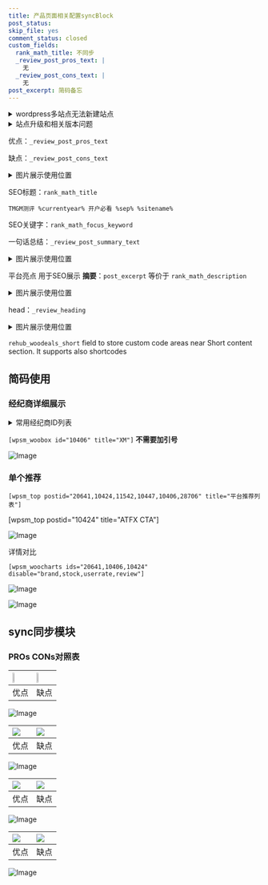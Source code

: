 ```yaml
---
title: 产品页面相关配置syncBlock
post_status: 
skip_file: yes
comment_status: closed
custom_fields:
  rank_math_title: 不同步
  _review_post_pros_text: |
    无
  _review_post_cons_text: |
    无
post_excerpt: 简码备忘
---
```

<details><summary>wordpress多站点无法新建站点</summary>

<li>和报错需要清理cookies一样的原因</li>
<li>wp-config.php里面<code>define( 'SUBDOMAIN_INSTALL', false );//子域名安装</code></li>
<li>新建子站点是用<code>define( 'SUBDOMAIN_INSTALL', true);//子域名安装</code> 完成以后，改成<code>false</code></li>
</details>

<details><summary>站点升级和相关版本问题</summary>

<p>wordpress：5.9.9
woocommerce：7.5.1
出现问题的地方：主题选项里面>><strong>Product layout >>compact style</strong></p>
<p>如何出现没有用过的字段 导致无法保存。先导出配置 然后进行修改，后面再次恢复即可。</p>
<p>出现部分字段无法显示时，需要返回默认布局后，对产品进行保存就好了。</p>
<p></p>
</details>

优点：`_review_post_pros_text`

缺点：`_review_post_cons_text`

<details><summary>图片展示使用位置</summary>

<img src="https://prod-files-secure.s3.us-west-2.amazonaws.com/39ed1227-6d7d-4570-be36-9ccd4a2c4241/f51d3d83-55d4-4bdf-9604-f37ec77ab556/Untitled.png?X-Amz-Algorithm=AWS4-HMAC-SHA256&X-Amz-Content-Sha256=UNSIGNED-PAYLOAD&X-Amz-Credential=ASIAZI2LB466T3VKS36X%2F20250508%2Fus-west-2%2Fs3%2Faws4_request&X-Amz-Date=20250508T105524Z&X-Amz-Expires=3600&X-Amz-Security-Token=IQoJb3JpZ2luX2VjEMr%2F%2F%2F%2F%2F%2F%2F%2F%2F%2FwEaCXVzLXdlc3QtMiJHMEUCIQC6wSDNiZNAP%2B0JpOAkzKlCOl5pD4kAXYXQERaB2jvIvQIgHX%2FSzCnMzH3%2F2DKA5OSA%2BLWYI1KNTCXEJ2VYqeoiu2Qq%2FwMIcxAAGgw2Mzc0MjMxODM4MDUiDDnxInVWl5incGLmayrcAzZngsnAvnzXFAgEh%2FeNlFY79WaJHR1Tg0rCpFwAT7yrSq7btKl%2BIvgFcN0yebmDyjyFMJDIM4TzAJy3rFOt8aJ6jAf6%2Ffxq4P72osD3k08WZO1RF%2BoI8ZgSbr4mMYoCVnGOx23NsON%2BASeD1XbmyNdaipvl93WIWMjAu4UPVdvqeyfjIpJpKenEEfkcvUI2n7C%2BlnuoMBrLYWMiTrWS6ixMrxsURAgM4SMKy4ofIz1IKB75UrHgPgJxREc6XVrgCA6TcwQPioCdRleN0Z7P1UP3uJqZ2IMaM8B9WZJehVsfsLLcwyDx2ftaHwNyAcxGWl8cIi81cJVNIiE4%2FiN6jgNDrfv55tlCy4DvXy2Ss6ifk3i5a2iKW8Tvi6tkawn%2BosWwueaEBo%2B4t%2FthcWTSU4F5nzT3j1OdObSQ1JBRhsIjnlZ4TFBkEYFw09a%2B9VCF8K54jVVnoXIblzWZNI35GvOGELOUd%2Bw4cmtC4DSOny0eASBmPx9uKuD9A4jC%2FGISzNTihxwUPL9bcxw7ZQyxdrj3Sp0qL7y1ctZrb3knKx8oPkyJMwKC2MmyLQi1nheQKLMkAAcBsszgecEwsj1O26LD2jJoiTISNnCCd5S4nm995UjhDJlbrFB2rI3BMOeD8sAGOqUBZRN7UDcHLZ9zmx%2BEe1d%2BdbDwDwd1i7hSfzFIypxh9Km6gpTUszNevLL4k9Q6bt2o2lUYbEc0nrge7fjQZC9oxHe4MpDPhO2bbv0ydvflyvk5vRhwFIAi8T3kEiFNW1%2Bzy3KLwTp7zoDxNBWhucqwwbG0sffagS2SHGXo3MEGGLpqUUDdhobYZgvLtay2qAzkXbHAL65Ok34iVwHCGmHJGmuQiOcb&X-Amz-Signature=1f2dc70913eecadfa0feb17ce356d8284bfd0a2630fffb9e0e59fc32b6187fc1&X-Amz-SignedHeaders=host&x-id=GetObject" alt="Image">
</details>

SEO标题：`rank_math_title`

`TMGM测评 %currentyear% 开户必看 %sep% %sitename%`

SEO关键字：`rank_math_focus_keyword`

一句话总结：`_review_post_summary_text`

<details><summary>图片展示使用位置</summary>

<img src="https://prod-files-secure.s3.us-west-2.amazonaws.com/39ed1227-6d7d-4570-be36-9ccd4a2c4241/4b96a922-296c-4f4e-8630-d1c870cbce01/Untitled.png?X-Amz-Algorithm=AWS4-HMAC-SHA256&X-Amz-Content-Sha256=UNSIGNED-PAYLOAD&X-Amz-Credential=ASIAZI2LB466YINXJGAP%2F20250508%2Fus-west-2%2Fs3%2Faws4_request&X-Amz-Date=20250508T105525Z&X-Amz-Expires=3600&X-Amz-Security-Token=IQoJb3JpZ2luX2VjEMn%2F%2F%2F%2F%2F%2F%2F%2F%2F%2FwEaCXVzLXdlc3QtMiJHMEUCIQDyIxWOAqhQIYh3dUi%2BXMYsX0%2Fbv7V4LGXHIz85HKjK9QIgGx11SVuNXdCZ7JiLEZuW2xx3tOZ5qkC%2FA1i6pPl2k%2FIq%2FwMIchAAGgw2Mzc0MjMxODM4MDUiDJe7nKC7Ryntc8%2B%2BmSrcA%2BN3gNqoswEod2%2FcdFMnwNzTA0vUY%2BlD8Ph1JpIhsRhjS6dhcrj7YyBNScDKoLY7JnMg%2BO%2FSRGSIXxmQZ4ivwh%2BbTAvZo6a83VtBzGpSewlc9AmAlFurQGddZ%2BHCu9TGiSIkRxY7DZdicQ%2B%2F6QfysFE8Os4xLs7Gunq%2FLV%2Bpz8XTjvpwgD8%2Fq8MgiZhPy25IZhSl4Ftczk6ogqG8k6JTILwF6PIGONTeqWRpCTYXGqEdtmh8gnIrRZZg0xgIIj%2FdfilFno8rODwarW9S9g8C3mXUG7YN3d5IxAX36%2BTkm%2B7VufEUC%2Bp0wv4D3UFh8WTGeBkXMWcO39J4hkTxdRf3GA50Ba2aNZP%2FUK9%2FRoyPZ%2FSNCiic24%2Fujoi%2FCyqAO2LJ%2BAcFuzEz%2BJmWRQ2aBSkSqeRLiWAVfQqfyopN7Q%2BrPX6jnAGd36auH1z9ljW99%2FmdlE0VWm%2BsKjsN1olC3s1InNFwMWl40xv4Vzv9R9udcFmpITH5a2Tfejv569Bw3jo5ev%2BWSXrVhCFaCmWx7EvDEaaLMevf9KhNTqArwJoZwuE7HeLavSNYM0Ob4JJIDAsE8c0hGcMlgzrsOOJfF7PqEwR5HWp9cQGXeh%2F%2F2lb2JkZyro0qgE9SW%2BBmWfFbMIbe8cAGOqUBiv2kQnHXeSKPjVx8Q8Ie4HgsLE%2BcHfvEXPNGleWcwfD6ES5Zpr00kiPNJT7X%2BoEiDn3j7RcW1QGrK581DcvclHoYhUZXnbFgHlGGN4%2B8Qej%2BTJYVjvIei7o4xD5i%2FR7vHmkRUoJLU6OuX2xZhiBY7eeKmcf9jtKP%2BUTET%2BoYAm1ctKF%2FfXZx8Mfwz%2B8tDTMhVmrqRGEaA0lCV%2BKF4E7RvBWtp73B&X-Amz-Signature=ac6f69e1a835e14896253a07cebe4c66b6aa2a58252bb0a4d4e881d20710f063&X-Amz-SignedHeaders=host&x-id=GetObject" alt="Image">
</details>

平台亮点 用于SEO展示 **摘要**：`post_excerpt`  等价于 `rank_math_description`

<details><summary>图片展示使用位置</summary>

<img src="https://prod-files-secure.s3.us-west-2.amazonaws.com/39ed1227-6d7d-4570-be36-9ccd4a2c4241/1ee11f63-b60a-4dfe-a7a7-d58ff23b5d88/Untitled.png?X-Amz-Algorithm=AWS4-HMAC-SHA256&X-Amz-Content-Sha256=UNSIGNED-PAYLOAD&X-Amz-Credential=ASIAZI2LB46642LGCORO%2F20250508%2Fus-west-2%2Fs3%2Faws4_request&X-Amz-Date=20250508T105526Z&X-Amz-Expires=3600&X-Amz-Security-Token=IQoJb3JpZ2luX2VjEMn%2F%2F%2F%2F%2F%2F%2F%2F%2F%2FwEaCXVzLXdlc3QtMiJHMEUCICilBCxt8VVA5o1dTm5CTYLwbJ4TyY34bwR4pqq7viR%2BAiEAvGK01iw1wTK3qTYLErj6qNgM2gWDJ3NsgVLxfZlm5Wgq%2FwMIchAAGgw2Mzc0MjMxODM4MDUiDOgPV7ABcqjGGP93nCrcA4Kz6wC7ZkwoDZ7V3pL%2Fh%2BBycE4xdNqTPKv%2Fz0cmw34Z4gtmg3m%2FOynJRI7c%2FgG2gn%2BlX6i7EUoMmrm5qbd0aZbOjq9LA3YShDwwo6KTdJZWatfxXjKcuYvFHf99VOYkVH80f%2FpML8ikqY%2BYNMm%2FdNByOiIJZQwXhsipE%2BNUN41ZMsCFaUJNdV93%2FNEIvT6wab8P9aFy1m6vgrfZzOALIXzzYNolIoHs29PlHc03%2FhOt8zCpCSfSiNrkTUcTEOBsymIvMaxs1SCfQj%2BLVo%2B6dPuywmRjcIdU%2B96GpYQX%2BLp1BRUzYv%2F%2BIgiD7kxDmGUsNOlp29OkH7M7HNvp7UlyV4PXUBsd1Q4VuaxukUsTmPhN0eUC6zSb9iVTxAP%2FjbvPxOgRw4MZr0G%2FODJYYuiRZy%2FVCv3N9BLD0pQxfhV598MQ%2Bb6%2FYMNX3N6IYj4MoRPBnPvoWgIwAli61OHwWa5Nwds%2BsYEqzv6Fx0TLTkCdEpeHRmCieWAN7iVcd%2BOOUayF54d4ZUgQpAUXCZlgOX3LkRvCoQQUJDLlsqdz33FeNWVQHspTs2ndOPO%2B1V97vJKjKsccA872L126Nl9s5hxgyX%2BOAKSNgfMx7CAqm2wphcYZS6mAQqEb2bbp%2FS%2FZMPLd8cAGOqUBl4AZM%2Bs%2BbH%2FA7hOMB4AC7NsmXVDD2k0aBMXgpSk41blEI8B%2F1tj75dHot6DHlwYU8HjqgOF9UdCF9Ie8CFLR5gOPZVQD2FU4CGgBGdIDAHWAKkAuKVG%2BbKq1HBT6t8vALRNHKmjw2bnDpE2QC8tPwev%2BY00qo3aZA3eJgjRgEl4nIhP%2BxxMSMW1TgZO%2F6WW7zj%2F6DVxj22r%2BY3TFksTcWMvCfpQ2&X-Amz-Signature=93d23a21d03df5f17daa7bfea7a9bab86162e0cd728977f71f30396e13f647a9&X-Amz-SignedHeaders=host&x-id=GetObject" alt="Image">
<img src="https://prod-files-secure.s3.us-west-2.amazonaws.com/39ed1227-6d7d-4570-be36-9ccd4a2c4241/ad4118b5-78d8-4fbe-801e-3b29b5d99c01/Untitled.png?X-Amz-Algorithm=AWS4-HMAC-SHA256&X-Amz-Content-Sha256=UNSIGNED-PAYLOAD&X-Amz-Credential=ASIAZI2LB46642LGCORO%2F20250508%2Fus-west-2%2Fs3%2Faws4_request&X-Amz-Date=20250508T105526Z&X-Amz-Expires=3600&X-Amz-Security-Token=IQoJb3JpZ2luX2VjEMn%2F%2F%2F%2F%2F%2F%2F%2F%2F%2FwEaCXVzLXdlc3QtMiJHMEUCICilBCxt8VVA5o1dTm5CTYLwbJ4TyY34bwR4pqq7viR%2BAiEAvGK01iw1wTK3qTYLErj6qNgM2gWDJ3NsgVLxfZlm5Wgq%2FwMIchAAGgw2Mzc0MjMxODM4MDUiDOgPV7ABcqjGGP93nCrcA4Kz6wC7ZkwoDZ7V3pL%2Fh%2BBycE4xdNqTPKv%2Fz0cmw34Z4gtmg3m%2FOynJRI7c%2FgG2gn%2BlX6i7EUoMmrm5qbd0aZbOjq9LA3YShDwwo6KTdJZWatfxXjKcuYvFHf99VOYkVH80f%2FpML8ikqY%2BYNMm%2FdNByOiIJZQwXhsipE%2BNUN41ZMsCFaUJNdV93%2FNEIvT6wab8P9aFy1m6vgrfZzOALIXzzYNolIoHs29PlHc03%2FhOt8zCpCSfSiNrkTUcTEOBsymIvMaxs1SCfQj%2BLVo%2B6dPuywmRjcIdU%2B96GpYQX%2BLp1BRUzYv%2F%2BIgiD7kxDmGUsNOlp29OkH7M7HNvp7UlyV4PXUBsd1Q4VuaxukUsTmPhN0eUC6zSb9iVTxAP%2FjbvPxOgRw4MZr0G%2FODJYYuiRZy%2FVCv3N9BLD0pQxfhV598MQ%2Bb6%2FYMNX3N6IYj4MoRPBnPvoWgIwAli61OHwWa5Nwds%2BsYEqzv6Fx0TLTkCdEpeHRmCieWAN7iVcd%2BOOUayF54d4ZUgQpAUXCZlgOX3LkRvCoQQUJDLlsqdz33FeNWVQHspTs2ndOPO%2B1V97vJKjKsccA872L126Nl9s5hxgyX%2BOAKSNgfMx7CAqm2wphcYZS6mAQqEb2bbp%2FS%2FZMPLd8cAGOqUBl4AZM%2Bs%2BbH%2FA7hOMB4AC7NsmXVDD2k0aBMXgpSk41blEI8B%2F1tj75dHot6DHlwYU8HjqgOF9UdCF9Ie8CFLR5gOPZVQD2FU4CGgBGdIDAHWAKkAuKVG%2BbKq1HBT6t8vALRNHKmjw2bnDpE2QC8tPwev%2BY00qo3aZA3eJgjRgEl4nIhP%2BxxMSMW1TgZO%2F6WW7zj%2F6DVxj22r%2BY3TFksTcWMvCfpQ2&X-Amz-Signature=137ac8304e2fa6b9c040c37b4aa1fc067fc4c4a407de99ce66d993be5254ea9b&X-Amz-SignedHeaders=host&x-id=GetObject" alt="Image">
<img src="https://prod-files-secure.s3.us-west-2.amazonaws.com/39ed1227-6d7d-4570-be36-9ccd4a2c4241/a38cf7c9-a79c-4b64-9e94-13589fe0758b/Untitled.png?X-Amz-Algorithm=AWS4-HMAC-SHA256&X-Amz-Content-Sha256=UNSIGNED-PAYLOAD&X-Amz-Credential=ASIAZI2LB46642LGCORO%2F20250508%2Fus-west-2%2Fs3%2Faws4_request&X-Amz-Date=20250508T105526Z&X-Amz-Expires=3600&X-Amz-Security-Token=IQoJb3JpZ2luX2VjEMn%2F%2F%2F%2F%2F%2F%2F%2F%2F%2FwEaCXVzLXdlc3QtMiJHMEUCICilBCxt8VVA5o1dTm5CTYLwbJ4TyY34bwR4pqq7viR%2BAiEAvGK01iw1wTK3qTYLErj6qNgM2gWDJ3NsgVLxfZlm5Wgq%2FwMIchAAGgw2Mzc0MjMxODM4MDUiDOgPV7ABcqjGGP93nCrcA4Kz6wC7ZkwoDZ7V3pL%2Fh%2BBycE4xdNqTPKv%2Fz0cmw34Z4gtmg3m%2FOynJRI7c%2FgG2gn%2BlX6i7EUoMmrm5qbd0aZbOjq9LA3YShDwwo6KTdJZWatfxXjKcuYvFHf99VOYkVH80f%2FpML8ikqY%2BYNMm%2FdNByOiIJZQwXhsipE%2BNUN41ZMsCFaUJNdV93%2FNEIvT6wab8P9aFy1m6vgrfZzOALIXzzYNolIoHs29PlHc03%2FhOt8zCpCSfSiNrkTUcTEOBsymIvMaxs1SCfQj%2BLVo%2B6dPuywmRjcIdU%2B96GpYQX%2BLp1BRUzYv%2F%2BIgiD7kxDmGUsNOlp29OkH7M7HNvp7UlyV4PXUBsd1Q4VuaxukUsTmPhN0eUC6zSb9iVTxAP%2FjbvPxOgRw4MZr0G%2FODJYYuiRZy%2FVCv3N9BLD0pQxfhV598MQ%2Bb6%2FYMNX3N6IYj4MoRPBnPvoWgIwAli61OHwWa5Nwds%2BsYEqzv6Fx0TLTkCdEpeHRmCieWAN7iVcd%2BOOUayF54d4ZUgQpAUXCZlgOX3LkRvCoQQUJDLlsqdz33FeNWVQHspTs2ndOPO%2B1V97vJKjKsccA872L126Nl9s5hxgyX%2BOAKSNgfMx7CAqm2wphcYZS6mAQqEb2bbp%2FS%2FZMPLd8cAGOqUBl4AZM%2Bs%2BbH%2FA7hOMB4AC7NsmXVDD2k0aBMXgpSk41blEI8B%2F1tj75dHot6DHlwYU8HjqgOF9UdCF9Ie8CFLR5gOPZVQD2FU4CGgBGdIDAHWAKkAuKVG%2BbKq1HBT6t8vALRNHKmjw2bnDpE2QC8tPwev%2BY00qo3aZA3eJgjRgEl4nIhP%2BxxMSMW1TgZO%2F6WW7zj%2F6DVxj22r%2BY3TFksTcWMvCfpQ2&X-Amz-Signature=66b63586ec22042498158f1d522c5d4e31cf9d672cf614814fc3be7c382eb4c0&X-Amz-SignedHeaders=host&x-id=GetObject" alt="Image">
<img src="https://prod-files-secure.s3.us-west-2.amazonaws.com/39ed1227-6d7d-4570-be36-9ccd4a2c4241/7da6fc1e-d2ac-42ae-8c75-cb5749aa18f6/Untitled.png?X-Amz-Algorithm=AWS4-HMAC-SHA256&X-Amz-Content-Sha256=UNSIGNED-PAYLOAD&X-Amz-Credential=ASIAZI2LB46642LGCORO%2F20250508%2Fus-west-2%2Fs3%2Faws4_request&X-Amz-Date=20250508T105526Z&X-Amz-Expires=3600&X-Amz-Security-Token=IQoJb3JpZ2luX2VjEMn%2F%2F%2F%2F%2F%2F%2F%2F%2F%2FwEaCXVzLXdlc3QtMiJHMEUCICilBCxt8VVA5o1dTm5CTYLwbJ4TyY34bwR4pqq7viR%2BAiEAvGK01iw1wTK3qTYLErj6qNgM2gWDJ3NsgVLxfZlm5Wgq%2FwMIchAAGgw2Mzc0MjMxODM4MDUiDOgPV7ABcqjGGP93nCrcA4Kz6wC7ZkwoDZ7V3pL%2Fh%2BBycE4xdNqTPKv%2Fz0cmw34Z4gtmg3m%2FOynJRI7c%2FgG2gn%2BlX6i7EUoMmrm5qbd0aZbOjq9LA3YShDwwo6KTdJZWatfxXjKcuYvFHf99VOYkVH80f%2FpML8ikqY%2BYNMm%2FdNByOiIJZQwXhsipE%2BNUN41ZMsCFaUJNdV93%2FNEIvT6wab8P9aFy1m6vgrfZzOALIXzzYNolIoHs29PlHc03%2FhOt8zCpCSfSiNrkTUcTEOBsymIvMaxs1SCfQj%2BLVo%2B6dPuywmRjcIdU%2B96GpYQX%2BLp1BRUzYv%2F%2BIgiD7kxDmGUsNOlp29OkH7M7HNvp7UlyV4PXUBsd1Q4VuaxukUsTmPhN0eUC6zSb9iVTxAP%2FjbvPxOgRw4MZr0G%2FODJYYuiRZy%2FVCv3N9BLD0pQxfhV598MQ%2Bb6%2FYMNX3N6IYj4MoRPBnPvoWgIwAli61OHwWa5Nwds%2BsYEqzv6Fx0TLTkCdEpeHRmCieWAN7iVcd%2BOOUayF54d4ZUgQpAUXCZlgOX3LkRvCoQQUJDLlsqdz33FeNWVQHspTs2ndOPO%2B1V97vJKjKsccA872L126Nl9s5hxgyX%2BOAKSNgfMx7CAqm2wphcYZS6mAQqEb2bbp%2FS%2FZMPLd8cAGOqUBl4AZM%2Bs%2BbH%2FA7hOMB4AC7NsmXVDD2k0aBMXgpSk41blEI8B%2F1tj75dHot6DHlwYU8HjqgOF9UdCF9Ie8CFLR5gOPZVQD2FU4CGgBGdIDAHWAKkAuKVG%2BbKq1HBT6t8vALRNHKmjw2bnDpE2QC8tPwev%2BY00qo3aZA3eJgjRgEl4nIhP%2BxxMSMW1TgZO%2F6WW7zj%2F6DVxj22r%2BY3TFksTcWMvCfpQ2&X-Amz-Signature=c996c1516905f597acf888a1e926b87f8678fa8fc273841ba99a89864ef69495&X-Amz-SignedHeaders=host&x-id=GetObject" alt="Image">
<img src="https://prod-files-secure.s3.us-west-2.amazonaws.com/39ed1227-6d7d-4570-be36-9ccd4a2c4241/7e97f40a-eaee-47f5-b2f9-475f96808fa7/Untitled.png?X-Amz-Algorithm=AWS4-HMAC-SHA256&X-Amz-Content-Sha256=UNSIGNED-PAYLOAD&X-Amz-Credential=ASIAZI2LB46642LGCORO%2F20250508%2Fus-west-2%2Fs3%2Faws4_request&X-Amz-Date=20250508T105526Z&X-Amz-Expires=3600&X-Amz-Security-Token=IQoJb3JpZ2luX2VjEMn%2F%2F%2F%2F%2F%2F%2F%2F%2F%2FwEaCXVzLXdlc3QtMiJHMEUCICilBCxt8VVA5o1dTm5CTYLwbJ4TyY34bwR4pqq7viR%2BAiEAvGK01iw1wTK3qTYLErj6qNgM2gWDJ3NsgVLxfZlm5Wgq%2FwMIchAAGgw2Mzc0MjMxODM4MDUiDOgPV7ABcqjGGP93nCrcA4Kz6wC7ZkwoDZ7V3pL%2Fh%2BBycE4xdNqTPKv%2Fz0cmw34Z4gtmg3m%2FOynJRI7c%2FgG2gn%2BlX6i7EUoMmrm5qbd0aZbOjq9LA3YShDwwo6KTdJZWatfxXjKcuYvFHf99VOYkVH80f%2FpML8ikqY%2BYNMm%2FdNByOiIJZQwXhsipE%2BNUN41ZMsCFaUJNdV93%2FNEIvT6wab8P9aFy1m6vgrfZzOALIXzzYNolIoHs29PlHc03%2FhOt8zCpCSfSiNrkTUcTEOBsymIvMaxs1SCfQj%2BLVo%2B6dPuywmRjcIdU%2B96GpYQX%2BLp1BRUzYv%2F%2BIgiD7kxDmGUsNOlp29OkH7M7HNvp7UlyV4PXUBsd1Q4VuaxukUsTmPhN0eUC6zSb9iVTxAP%2FjbvPxOgRw4MZr0G%2FODJYYuiRZy%2FVCv3N9BLD0pQxfhV598MQ%2Bb6%2FYMNX3N6IYj4MoRPBnPvoWgIwAli61OHwWa5Nwds%2BsYEqzv6Fx0TLTkCdEpeHRmCieWAN7iVcd%2BOOUayF54d4ZUgQpAUXCZlgOX3LkRvCoQQUJDLlsqdz33FeNWVQHspTs2ndOPO%2B1V97vJKjKsccA872L126Nl9s5hxgyX%2BOAKSNgfMx7CAqm2wphcYZS6mAQqEb2bbp%2FS%2FZMPLd8cAGOqUBl4AZM%2Bs%2BbH%2FA7hOMB4AC7NsmXVDD2k0aBMXgpSk41blEI8B%2F1tj75dHot6DHlwYU8HjqgOF9UdCF9Ie8CFLR5gOPZVQD2FU4CGgBGdIDAHWAKkAuKVG%2BbKq1HBT6t8vALRNHKmjw2bnDpE2QC8tPwev%2BY00qo3aZA3eJgjRgEl4nIhP%2BxxMSMW1TgZO%2F6WW7zj%2F6DVxj22r%2BY3TFksTcWMvCfpQ2&X-Amz-Signature=797404cc693a83fad46d04288ba27695dd9f2992de524b6d66b10190be3e5ae9&X-Amz-SignedHeaders=host&x-id=GetObject" alt="Image">
</details>

head：`_review_heading`

<details><summary>图片展示使用位置</summary>

<img src="https://prod-files-secure.s3.us-west-2.amazonaws.com/39ed1227-6d7d-4570-be36-9ccd4a2c4241/3a4650ad-9887-415c-889a-edd51fa54f27/Untitled.png?X-Amz-Algorithm=AWS4-HMAC-SHA256&X-Amz-Content-Sha256=UNSIGNED-PAYLOAD&X-Amz-Credential=ASIAZI2LB466WBZ7JKN3%2F20250508%2Fus-west-2%2Fs3%2Faws4_request&X-Amz-Date=20250508T105526Z&X-Amz-Expires=3600&X-Amz-Security-Token=IQoJb3JpZ2luX2VjEMn%2F%2F%2F%2F%2F%2F%2F%2F%2F%2FwEaCXVzLXdlc3QtMiJGMEQCICPFyF8AUnWlGwtqzR94U%2BWQpZq%2BGuM%2B%2F8PA6bthM9lAAiAqPrImm8sGbcEeBvby50FB%2F58IsxdPTG7PT4RQkW8vMSr%2FAwhyEAAaDDYzNzQyMzE4MzgwNSIMAHc6LFtGp24%2B7teKKtwD0n43RV4FpSwECoCiAHushLASusXVr5O55RJ6urfhquLkjTYp31PBCzAVr%2FNHUDE%2BcR9ceGt2FkrMNhTzBGkT1V4UqVoCbIKG8QHY04CPFGvMZ3cEch1jjkNSvbx88ddwiegobkJ13IWl%2F%2FUpt47Au%2BI9Iwoyf2rD%2FrIAGpgiijpHzTRSOUIHJIz1dl4JbbKhW%2FOnl3Pdg0WdvAC1x5rZs8u1Bnj%2FziDa1msUM3a2y5ytEfxV8CCVblhu3wopmQ4J7IMLd0DexoInjIs7g%2FxZQYW7%2Btj8eRnHI7xDQTp4SvfLpdhu3gs49Z0Ot3UL92kpszYrrz1XjXDdU81PLlhPQ0vyDfMfR3%2FiCJRju8xcMbt0XjT2eVVsCT3aFLBxh314V1iKxJKX4mskOMhIGSqynSAUCPDqbhGLihlKS%2BpCxAp8TcPavln5aeS8XU3nAW410cl02oITmx22Sewupj2eVCxB0xpC8JfjQB19C0B2e3LT9uHYPs%2FmsPlGLQAXz0KF9VXS%2BGe9kGMKrLneCEKlVnazjaGkcXW2PtVY02q%2BKCFg6MJ4kdK5DAuO6Z8c17G4JvGI3PaWSwobQYrfRoFbt6UKLg152fEfz4sBDDcrBQISL768p0w56fGt770wh97xwAY6pgGj%2FnlWe%2FM0CyOMKCgqFwtsef3bc1WIv4XGyx42r0DgmhBBGvlbXB1z1N6jq5QQO%2FfQLXduQ%2F6rbYcbu8NhBTmfdpSEWr8Ddw7PdMMUhXlrQevWfktorkC3iOMrPxO7pe7M9DzofsheZFOMjZWHbAY3G8ykldhyPi8ZHgoMD95iJn%2FFiUVoutPExItSclyNnL4XsQUcPewbTRGcDUIHrdZfBRfTGDYX&X-Amz-Signature=22f7a35d77dc5cd7e1f2383af8750d0ae442ad500b47b61271d3bb32428bc852&X-Amz-SignedHeaders=host&x-id=GetObject" alt="Image">
</details>

`rehub_woodeals_short`	field to store custom code areas near Short content section. It supports also shortcodes



## 简码使用

### 经纪商详细展示

<details><summary>常用经纪商ID列表</summary>

<pre><code class="php">嘉盛 ===> 20641  [wpsm_woobox id="20641" title="嘉盛"]
易信easymarkets ===> 11542  [wpsm_woobox id="11542" title="易信easymarkets"]
ATFX外汇 ===> 10424  [wpsm_woobox id="10424" title="ATFX"]
XM ===> 10406  [wpsm_woobox id="10406" title="XM"]
TMGM ===> 29622  [wpsm_woobox id="29622" title="TMGM"]
HYCM ===> 10447  [wpsm_woobox id="10447" title="HYCM"]
fpmarkets澳福外汇 ===> 20639  [wpsm_woobox id="20639" title="fpmarkets澳福外汇"]</code></pre>
</details>

`[wpsm_woobox id="10406" title="XM"]` **不需要加引号**

![Image](https://prod-files-secure.s3.us-west-2.amazonaws.com/39ed1227-6d7d-4570-be36-9ccd4a2c4241/4f898f9d-0fa7-4e43-acd3-ac6bc7be575a/Untitled.png?X-Amz-Algorithm=AWS4-HMAC-SHA256&X-Amz-Content-Sha256=UNSIGNED-PAYLOAD&X-Amz-Credential=ASIAZI2LB466WVGTH2A4%2F20250508%2Fus-west-2%2Fs3%2Faws4_request&X-Amz-Date=20250508T105519Z&X-Amz-Expires=3600&X-Amz-Security-Token=IQoJb3JpZ2luX2VjEMn%2F%2F%2F%2F%2F%2F%2F%2F%2F%2FwEaCXVzLXdlc3QtMiJGMEQCIBy3rySCq1NpGY42G0zPMHTmQW%2F%2B%2FpBJjAY3Vf%2B5d8FGAiAvs6UNAP1n05bXKAb531TNXGTALVeGIQlikle8nsiQWSr%2FAwhyEAAaDDYzNzQyMzE4MzgwNSIMr2O4YRh21MC2aQhHKtwDqw749m2QqvNnuiTy%2BHw5q26oTuJU7dzRSEABCb0bCldQI0jUvg090qfa1hP92%2B7SJNGGhasOISX0vrmpIVBIxGw4p9oczYtJIbp5Qd%2F8eGClb8W%2FOSpCSfzmX9P8lvyO3ca9Dw8u6NQ3ly1v6oxGdiAsgLPoDLFd71exGbn%2FJ%2B%2BZV1tTYXG9gAAqXp0MgIGUkVuKUAN1PI0pHk1PQmWorEXyqex20yDUxngqPumB%2F4mow2kh%2BePZRhgMwbymKkmMAwWeqZMewnPYxMMO3oV2ZDnj0Q2jsR7V%2FD2qkoEQJosZhdDcAYSs81NDJk14FbmTMuwsrKsosLTzUAVzQt3B0ZQO3MOj%2BMIJwsUWqBpxWEyPpuuNeevuh%2Fdf0ScSdtkBcUdyS%2Bq9QAYHyYGndwleRmCmliq2FNPVL6shy5tnMb7QGQ6fGhHwaEucEmx8iMTyA9DB11FeHFZiyJhNAnVbbmDaNoog49PBOe5rcUqg8kORsUiU8Bbf1Y0QfBi%2BqXh%2B6a5GDCE%2FifIqR%2Bx70Ftqybz7Y7osoVE8I%2ByL4g%2FlRQu%2FOFe7nChHa9eQCs178Y%2BRpv%2BZKIPNgzJ064jWOSJsTB%2B77VX7VbXO5GLA11hKIKnvkuv9sMq0JD6wibow9N3xwAY6pgHf3RhVd8ZFVV1ZPUdpv7scWM%2FMVHEuGft1hLiiQQXWHuzuZpGjs3e4wsUqVLL%2BBFI%2FFOhoKkbbpehMfF8xSigqvAKJQKqOtFeVuAfDy7x7fzweNmKfMi1QekDtSS2nq1yOsCwD%2BrZldxCi780sD1AS6CJOuDyNU1OuQgy2M0WVTdrezEhSjECdBFYjoEnJCXvkRgrHQpr3P1U8taVhPT7RJkOYRi%2Fb&X-Amz-Signature=83bbc9395d07e7635c0638dd29bd09bbaa8d4de97c418886aa74939f36aba108&X-Amz-SignedHeaders=host&x-id=GetObject)

### 单个推荐
`[wpsm_top postid="20641,10424,11542,10447,10406,28706" title="平台推荐列表"]`

[wpsm_top postid="10424" title="ATFX CTA"]

![Image](https://prod-files-secure.s3.us-west-2.amazonaws.com/39ed1227-6d7d-4570-be36-9ccd4a2c4241/5ac620dc-51a8-48b6-b55d-91f47299193c/Untitled.png?X-Amz-Algorithm=AWS4-HMAC-SHA256&X-Amz-Content-Sha256=UNSIGNED-PAYLOAD&X-Amz-Credential=ASIAZI2LB466WVGTH2A4%2F20250508%2Fus-west-2%2Fs3%2Faws4_request&X-Amz-Date=20250508T105519Z&X-Amz-Expires=3600&X-Amz-Security-Token=IQoJb3JpZ2luX2VjEMn%2F%2F%2F%2F%2F%2F%2F%2F%2F%2FwEaCXVzLXdlc3QtMiJGMEQCIBy3rySCq1NpGY42G0zPMHTmQW%2F%2B%2FpBJjAY3Vf%2B5d8FGAiAvs6UNAP1n05bXKAb531TNXGTALVeGIQlikle8nsiQWSr%2FAwhyEAAaDDYzNzQyMzE4MzgwNSIMr2O4YRh21MC2aQhHKtwDqw749m2QqvNnuiTy%2BHw5q26oTuJU7dzRSEABCb0bCldQI0jUvg090qfa1hP92%2B7SJNGGhasOISX0vrmpIVBIxGw4p9oczYtJIbp5Qd%2F8eGClb8W%2FOSpCSfzmX9P8lvyO3ca9Dw8u6NQ3ly1v6oxGdiAsgLPoDLFd71exGbn%2FJ%2B%2BZV1tTYXG9gAAqXp0MgIGUkVuKUAN1PI0pHk1PQmWorEXyqex20yDUxngqPumB%2F4mow2kh%2BePZRhgMwbymKkmMAwWeqZMewnPYxMMO3oV2ZDnj0Q2jsR7V%2FD2qkoEQJosZhdDcAYSs81NDJk14FbmTMuwsrKsosLTzUAVzQt3B0ZQO3MOj%2BMIJwsUWqBpxWEyPpuuNeevuh%2Fdf0ScSdtkBcUdyS%2Bq9QAYHyYGndwleRmCmliq2FNPVL6shy5tnMb7QGQ6fGhHwaEucEmx8iMTyA9DB11FeHFZiyJhNAnVbbmDaNoog49PBOe5rcUqg8kORsUiU8Bbf1Y0QfBi%2BqXh%2B6a5GDCE%2FifIqR%2Bx70Ftqybz7Y7osoVE8I%2ByL4g%2FlRQu%2FOFe7nChHa9eQCs178Y%2BRpv%2BZKIPNgzJ064jWOSJsTB%2B77VX7VbXO5GLA11hKIKnvkuv9sMq0JD6wibow9N3xwAY6pgHf3RhVd8ZFVV1ZPUdpv7scWM%2FMVHEuGft1hLiiQQXWHuzuZpGjs3e4wsUqVLL%2BBFI%2FFOhoKkbbpehMfF8xSigqvAKJQKqOtFeVuAfDy7x7fzweNmKfMi1QekDtSS2nq1yOsCwD%2BrZldxCi780sD1AS6CJOuDyNU1OuQgy2M0WVTdrezEhSjECdBFYjoEnJCXvkRgrHQpr3P1U8taVhPT7RJkOYRi%2Fb&X-Amz-Signature=65c720e04671cce9f669cf2e383357601853725d982966fdefc9b4a18fc25342&X-Amz-SignedHeaders=host&x-id=GetObject)

详情对比

`[wpsm_woocharts ids="20641,10406,10424" disable="brand,stock,userrate,review"]`

![Image](https://prod-files-secure.s3.us-west-2.amazonaws.com/39ed1227-6d7d-4570-be36-9ccd4a2c4241/bf3ba45f-b9f3-4295-8aef-b4a495fd25f4/Untitled.png?X-Amz-Algorithm=AWS4-HMAC-SHA256&X-Amz-Content-Sha256=UNSIGNED-PAYLOAD&X-Amz-Credential=ASIAZI2LB466WVGTH2A4%2F20250508%2Fus-west-2%2Fs3%2Faws4_request&X-Amz-Date=20250508T105519Z&X-Amz-Expires=3600&X-Amz-Security-Token=IQoJb3JpZ2luX2VjEMn%2F%2F%2F%2F%2F%2F%2F%2F%2F%2FwEaCXVzLXdlc3QtMiJGMEQCIBy3rySCq1NpGY42G0zPMHTmQW%2F%2B%2FpBJjAY3Vf%2B5d8FGAiAvs6UNAP1n05bXKAb531TNXGTALVeGIQlikle8nsiQWSr%2FAwhyEAAaDDYzNzQyMzE4MzgwNSIMr2O4YRh21MC2aQhHKtwDqw749m2QqvNnuiTy%2BHw5q26oTuJU7dzRSEABCb0bCldQI0jUvg090qfa1hP92%2B7SJNGGhasOISX0vrmpIVBIxGw4p9oczYtJIbp5Qd%2F8eGClb8W%2FOSpCSfzmX9P8lvyO3ca9Dw8u6NQ3ly1v6oxGdiAsgLPoDLFd71exGbn%2FJ%2B%2BZV1tTYXG9gAAqXp0MgIGUkVuKUAN1PI0pHk1PQmWorEXyqex20yDUxngqPumB%2F4mow2kh%2BePZRhgMwbymKkmMAwWeqZMewnPYxMMO3oV2ZDnj0Q2jsR7V%2FD2qkoEQJosZhdDcAYSs81NDJk14FbmTMuwsrKsosLTzUAVzQt3B0ZQO3MOj%2BMIJwsUWqBpxWEyPpuuNeevuh%2Fdf0ScSdtkBcUdyS%2Bq9QAYHyYGndwleRmCmliq2FNPVL6shy5tnMb7QGQ6fGhHwaEucEmx8iMTyA9DB11FeHFZiyJhNAnVbbmDaNoog49PBOe5rcUqg8kORsUiU8Bbf1Y0QfBi%2BqXh%2B6a5GDCE%2FifIqR%2Bx70Ftqybz7Y7osoVE8I%2ByL4g%2FlRQu%2FOFe7nChHa9eQCs178Y%2BRpv%2BZKIPNgzJ064jWOSJsTB%2B77VX7VbXO5GLA11hKIKnvkuv9sMq0JD6wibow9N3xwAY6pgHf3RhVd8ZFVV1ZPUdpv7scWM%2FMVHEuGft1hLiiQQXWHuzuZpGjs3e4wsUqVLL%2BBFI%2FFOhoKkbbpehMfF8xSigqvAKJQKqOtFeVuAfDy7x7fzweNmKfMi1QekDtSS2nq1yOsCwD%2BrZldxCi780sD1AS6CJOuDyNU1OuQgy2M0WVTdrezEhSjECdBFYjoEnJCXvkRgrHQpr3P1U8taVhPT7RJkOYRi%2Fb&X-Amz-Signature=7e640ad647c1b5b9de48baea5260c1421d1cecde43df0fc9c0c8878fcfb42df4&X-Amz-SignedHeaders=host&x-id=GetObject)

![Image](https://prod-files-secure.s3.us-west-2.amazonaws.com/39ed1227-6d7d-4570-be36-9ccd4a2c4241/30bc56ef-f383-4b48-9768-2ebc9e436ec0/Untitled.png?X-Amz-Algorithm=AWS4-HMAC-SHA256&X-Amz-Content-Sha256=UNSIGNED-PAYLOAD&X-Amz-Credential=ASIAZI2LB466WVGTH2A4%2F20250508%2Fus-west-2%2Fs3%2Faws4_request&X-Amz-Date=20250508T105519Z&X-Amz-Expires=3600&X-Amz-Security-Token=IQoJb3JpZ2luX2VjEMn%2F%2F%2F%2F%2F%2F%2F%2F%2F%2FwEaCXVzLXdlc3QtMiJGMEQCIBy3rySCq1NpGY42G0zPMHTmQW%2F%2B%2FpBJjAY3Vf%2B5d8FGAiAvs6UNAP1n05bXKAb531TNXGTALVeGIQlikle8nsiQWSr%2FAwhyEAAaDDYzNzQyMzE4MzgwNSIMr2O4YRh21MC2aQhHKtwDqw749m2QqvNnuiTy%2BHw5q26oTuJU7dzRSEABCb0bCldQI0jUvg090qfa1hP92%2B7SJNGGhasOISX0vrmpIVBIxGw4p9oczYtJIbp5Qd%2F8eGClb8W%2FOSpCSfzmX9P8lvyO3ca9Dw8u6NQ3ly1v6oxGdiAsgLPoDLFd71exGbn%2FJ%2B%2BZV1tTYXG9gAAqXp0MgIGUkVuKUAN1PI0pHk1PQmWorEXyqex20yDUxngqPumB%2F4mow2kh%2BePZRhgMwbymKkmMAwWeqZMewnPYxMMO3oV2ZDnj0Q2jsR7V%2FD2qkoEQJosZhdDcAYSs81NDJk14FbmTMuwsrKsosLTzUAVzQt3B0ZQO3MOj%2BMIJwsUWqBpxWEyPpuuNeevuh%2Fdf0ScSdtkBcUdyS%2Bq9QAYHyYGndwleRmCmliq2FNPVL6shy5tnMb7QGQ6fGhHwaEucEmx8iMTyA9DB11FeHFZiyJhNAnVbbmDaNoog49PBOe5rcUqg8kORsUiU8Bbf1Y0QfBi%2BqXh%2B6a5GDCE%2FifIqR%2Bx70Ftqybz7Y7osoVE8I%2ByL4g%2FlRQu%2FOFe7nChHa9eQCs178Y%2BRpv%2BZKIPNgzJ064jWOSJsTB%2B77VX7VbXO5GLA11hKIKnvkuv9sMq0JD6wibow9N3xwAY6pgHf3RhVd8ZFVV1ZPUdpv7scWM%2FMVHEuGft1hLiiQQXWHuzuZpGjs3e4wsUqVLL%2BBFI%2FFOhoKkbbpehMfF8xSigqvAKJQKqOtFeVuAfDy7x7fzweNmKfMi1QekDtSS2nq1yOsCwD%2BrZldxCi780sD1AS6CJOuDyNU1OuQgy2M0WVTdrezEhSjECdBFYjoEnJCXvkRgrHQpr3P1U8taVhPT7RJkOYRi%2Fb&X-Amz-Signature=b35706deb86e90299c512264eb136391d0fa25bcabddb261f32b5c3404b64d24&X-Amz-SignedHeaders=host&x-id=GetObject)

## sync同步模块

### PROs CONs对照表

| <img src="https://cdn.ifttt.fun/gh/jarlin8/OSS@main/icons/customize/pros.svg" height="auto" width="37.3%"> | <img src="https://cdn.ifttt.fun/gh/jarlin8/OSS@main/icons/customize/cons.svg" height="auto" width="28.8%"> |
| :--- | :--- |
| 优点 | 缺点 |

![Image](https://prod-files-secure.s3.us-west-2.amazonaws.com/39ed1227-6d7d-4570-be36-9ccd4a2c4241/8742b755-dfb5-4004-9a5f-d6e561664bd8/Untitled.png?X-Amz-Algorithm=AWS4-HMAC-SHA256&X-Amz-Content-Sha256=UNSIGNED-PAYLOAD&X-Amz-Credential=ASIAZI2LB466WVGTH2A4%2F20250508%2Fus-west-2%2Fs3%2Faws4_request&X-Amz-Date=20250508T105519Z&X-Amz-Expires=3600&X-Amz-Security-Token=IQoJb3JpZ2luX2VjEMn%2F%2F%2F%2F%2F%2F%2F%2F%2F%2FwEaCXVzLXdlc3QtMiJGMEQCIBy3rySCq1NpGY42G0zPMHTmQW%2F%2B%2FpBJjAY3Vf%2B5d8FGAiAvs6UNAP1n05bXKAb531TNXGTALVeGIQlikle8nsiQWSr%2FAwhyEAAaDDYzNzQyMzE4MzgwNSIMr2O4YRh21MC2aQhHKtwDqw749m2QqvNnuiTy%2BHw5q26oTuJU7dzRSEABCb0bCldQI0jUvg090qfa1hP92%2B7SJNGGhasOISX0vrmpIVBIxGw4p9oczYtJIbp5Qd%2F8eGClb8W%2FOSpCSfzmX9P8lvyO3ca9Dw8u6NQ3ly1v6oxGdiAsgLPoDLFd71exGbn%2FJ%2B%2BZV1tTYXG9gAAqXp0MgIGUkVuKUAN1PI0pHk1PQmWorEXyqex20yDUxngqPumB%2F4mow2kh%2BePZRhgMwbymKkmMAwWeqZMewnPYxMMO3oV2ZDnj0Q2jsR7V%2FD2qkoEQJosZhdDcAYSs81NDJk14FbmTMuwsrKsosLTzUAVzQt3B0ZQO3MOj%2BMIJwsUWqBpxWEyPpuuNeevuh%2Fdf0ScSdtkBcUdyS%2Bq9QAYHyYGndwleRmCmliq2FNPVL6shy5tnMb7QGQ6fGhHwaEucEmx8iMTyA9DB11FeHFZiyJhNAnVbbmDaNoog49PBOe5rcUqg8kORsUiU8Bbf1Y0QfBi%2BqXh%2B6a5GDCE%2FifIqR%2Bx70Ftqybz7Y7osoVE8I%2ByL4g%2FlRQu%2FOFe7nChHa9eQCs178Y%2BRpv%2BZKIPNgzJ064jWOSJsTB%2B77VX7VbXO5GLA11hKIKnvkuv9sMq0JD6wibow9N3xwAY6pgHf3RhVd8ZFVV1ZPUdpv7scWM%2FMVHEuGft1hLiiQQXWHuzuZpGjs3e4wsUqVLL%2BBFI%2FFOhoKkbbpehMfF8xSigqvAKJQKqOtFeVuAfDy7x7fzweNmKfMi1QekDtSS2nq1yOsCwD%2BrZldxCi780sD1AS6CJOuDyNU1OuQgy2M0WVTdrezEhSjECdBFYjoEnJCXvkRgrHQpr3P1U8taVhPT7RJkOYRi%2Fb&X-Amz-Signature=fbdc067d7635c9f77ffbd913172a1cf2245fe2a2a2255ce5d9dbf01d538ea749&X-Amz-SignedHeaders=host&x-id=GetObject)

| <img src="https://cdn.ifttt.fun/gh/jarlin8/OSS@main/icons/customize/pros1.svg" height="auto"> | <img src="https://cdn.ifttt.fun/gh/jarlin8/OSS@main/icons/customize/cons1.svg" height="auto"> |
| :--- | :--- |
| 优点 | 缺点 |

![Image](https://prod-files-secure.s3.us-west-2.amazonaws.com/39ed1227-6d7d-4570-be36-9ccd4a2c4241/806358f8-c9c4-4e17-bb35-c6c76a5397a5/Untitled.png?X-Amz-Algorithm=AWS4-HMAC-SHA256&X-Amz-Content-Sha256=UNSIGNED-PAYLOAD&X-Amz-Credential=ASIAZI2LB466WVGTH2A4%2F20250508%2Fus-west-2%2Fs3%2Faws4_request&X-Amz-Date=20250508T105519Z&X-Amz-Expires=3600&X-Amz-Security-Token=IQoJb3JpZ2luX2VjEMn%2F%2F%2F%2F%2F%2F%2F%2F%2F%2FwEaCXVzLXdlc3QtMiJGMEQCIBy3rySCq1NpGY42G0zPMHTmQW%2F%2B%2FpBJjAY3Vf%2B5d8FGAiAvs6UNAP1n05bXKAb531TNXGTALVeGIQlikle8nsiQWSr%2FAwhyEAAaDDYzNzQyMzE4MzgwNSIMr2O4YRh21MC2aQhHKtwDqw749m2QqvNnuiTy%2BHw5q26oTuJU7dzRSEABCb0bCldQI0jUvg090qfa1hP92%2B7SJNGGhasOISX0vrmpIVBIxGw4p9oczYtJIbp5Qd%2F8eGClb8W%2FOSpCSfzmX9P8lvyO3ca9Dw8u6NQ3ly1v6oxGdiAsgLPoDLFd71exGbn%2FJ%2B%2BZV1tTYXG9gAAqXp0MgIGUkVuKUAN1PI0pHk1PQmWorEXyqex20yDUxngqPumB%2F4mow2kh%2BePZRhgMwbymKkmMAwWeqZMewnPYxMMO3oV2ZDnj0Q2jsR7V%2FD2qkoEQJosZhdDcAYSs81NDJk14FbmTMuwsrKsosLTzUAVzQt3B0ZQO3MOj%2BMIJwsUWqBpxWEyPpuuNeevuh%2Fdf0ScSdtkBcUdyS%2Bq9QAYHyYGndwleRmCmliq2FNPVL6shy5tnMb7QGQ6fGhHwaEucEmx8iMTyA9DB11FeHFZiyJhNAnVbbmDaNoog49PBOe5rcUqg8kORsUiU8Bbf1Y0QfBi%2BqXh%2B6a5GDCE%2FifIqR%2Bx70Ftqybz7Y7osoVE8I%2ByL4g%2FlRQu%2FOFe7nChHa9eQCs178Y%2BRpv%2BZKIPNgzJ064jWOSJsTB%2B77VX7VbXO5GLA11hKIKnvkuv9sMq0JD6wibow9N3xwAY6pgHf3RhVd8ZFVV1ZPUdpv7scWM%2FMVHEuGft1hLiiQQXWHuzuZpGjs3e4wsUqVLL%2BBFI%2FFOhoKkbbpehMfF8xSigqvAKJQKqOtFeVuAfDy7x7fzweNmKfMi1QekDtSS2nq1yOsCwD%2BrZldxCi780sD1AS6CJOuDyNU1OuQgy2M0WVTdrezEhSjECdBFYjoEnJCXvkRgrHQpr3P1U8taVhPT7RJkOYRi%2Fb&X-Amz-Signature=75c41aa1138a87db310dca28bd37cbb811ee7feb5485f74198722f21ad248fd3&X-Amz-SignedHeaders=host&x-id=GetObject)

| <img src="https://cdn.ifttt.fun/gh/jarlin8/OSS@main/icons/customize/pros2.svg" height="auto"> | <img src="https://cdn.ifttt.fun/gh/jarlin8/OSS@main/icons/customize/cons2.svg" height="auto"> |
| :--- | :--- |
| 优点 | 缺点 |

![Image](https://prod-files-secure.s3.us-west-2.amazonaws.com/39ed1227-6d7d-4570-be36-9ccd4a2c4241/a9245ec9-70dd-4005-b534-0d54315fc5f3/Untitled.png?X-Amz-Algorithm=AWS4-HMAC-SHA256&X-Amz-Content-Sha256=UNSIGNED-PAYLOAD&X-Amz-Credential=ASIAZI2LB466WVGTH2A4%2F20250508%2Fus-west-2%2Fs3%2Faws4_request&X-Amz-Date=20250508T105519Z&X-Amz-Expires=3600&X-Amz-Security-Token=IQoJb3JpZ2luX2VjEMn%2F%2F%2F%2F%2F%2F%2F%2F%2F%2FwEaCXVzLXdlc3QtMiJGMEQCIBy3rySCq1NpGY42G0zPMHTmQW%2F%2B%2FpBJjAY3Vf%2B5d8FGAiAvs6UNAP1n05bXKAb531TNXGTALVeGIQlikle8nsiQWSr%2FAwhyEAAaDDYzNzQyMzE4MzgwNSIMr2O4YRh21MC2aQhHKtwDqw749m2QqvNnuiTy%2BHw5q26oTuJU7dzRSEABCb0bCldQI0jUvg090qfa1hP92%2B7SJNGGhasOISX0vrmpIVBIxGw4p9oczYtJIbp5Qd%2F8eGClb8W%2FOSpCSfzmX9P8lvyO3ca9Dw8u6NQ3ly1v6oxGdiAsgLPoDLFd71exGbn%2FJ%2B%2BZV1tTYXG9gAAqXp0MgIGUkVuKUAN1PI0pHk1PQmWorEXyqex20yDUxngqPumB%2F4mow2kh%2BePZRhgMwbymKkmMAwWeqZMewnPYxMMO3oV2ZDnj0Q2jsR7V%2FD2qkoEQJosZhdDcAYSs81NDJk14FbmTMuwsrKsosLTzUAVzQt3B0ZQO3MOj%2BMIJwsUWqBpxWEyPpuuNeevuh%2Fdf0ScSdtkBcUdyS%2Bq9QAYHyYGndwleRmCmliq2FNPVL6shy5tnMb7QGQ6fGhHwaEucEmx8iMTyA9DB11FeHFZiyJhNAnVbbmDaNoog49PBOe5rcUqg8kORsUiU8Bbf1Y0QfBi%2BqXh%2B6a5GDCE%2FifIqR%2Bx70Ftqybz7Y7osoVE8I%2ByL4g%2FlRQu%2FOFe7nChHa9eQCs178Y%2BRpv%2BZKIPNgzJ064jWOSJsTB%2B77VX7VbXO5GLA11hKIKnvkuv9sMq0JD6wibow9N3xwAY6pgHf3RhVd8ZFVV1ZPUdpv7scWM%2FMVHEuGft1hLiiQQXWHuzuZpGjs3e4wsUqVLL%2BBFI%2FFOhoKkbbpehMfF8xSigqvAKJQKqOtFeVuAfDy7x7fzweNmKfMi1QekDtSS2nq1yOsCwD%2BrZldxCi780sD1AS6CJOuDyNU1OuQgy2M0WVTdrezEhSjECdBFYjoEnJCXvkRgrHQpr3P1U8taVhPT7RJkOYRi%2Fb&X-Amz-Signature=0a56a06d251e50ebd849f3294b8fb13ec837c47623c5cdf5f64cde9c19f92bc7&X-Amz-SignedHeaders=host&x-id=GetObject)

| <img src="https://cdn.ifttt.fun/gh/jarlin8/OSS@main/icons/customize/pros3.svg" height="auto"> | <img src="https://cdn.ifttt.fun/gh/jarlin8/OSS@main/icons/customize/cons3.svg" height="auto"> |
| :--- | :--- |
| 优点 | 缺点 |

![Image](https://prod-files-secure.s3.us-west-2.amazonaws.com/39ed1227-6d7d-4570-be36-9ccd4a2c4241/e1e580a2-2e5c-4780-9ff4-19c318fc2284/Untitled.png?X-Amz-Algorithm=AWS4-HMAC-SHA256&X-Amz-Content-Sha256=UNSIGNED-PAYLOAD&X-Amz-Credential=ASIAZI2LB466WVGTH2A4%2F20250508%2Fus-west-2%2Fs3%2Faws4_request&X-Amz-Date=20250508T105519Z&X-Amz-Expires=3600&X-Amz-Security-Token=IQoJb3JpZ2luX2VjEMn%2F%2F%2F%2F%2F%2F%2F%2F%2F%2FwEaCXVzLXdlc3QtMiJGMEQCIBy3rySCq1NpGY42G0zPMHTmQW%2F%2B%2FpBJjAY3Vf%2B5d8FGAiAvs6UNAP1n05bXKAb531TNXGTALVeGIQlikle8nsiQWSr%2FAwhyEAAaDDYzNzQyMzE4MzgwNSIMr2O4YRh21MC2aQhHKtwDqw749m2QqvNnuiTy%2BHw5q26oTuJU7dzRSEABCb0bCldQI0jUvg090qfa1hP92%2B7SJNGGhasOISX0vrmpIVBIxGw4p9oczYtJIbp5Qd%2F8eGClb8W%2FOSpCSfzmX9P8lvyO3ca9Dw8u6NQ3ly1v6oxGdiAsgLPoDLFd71exGbn%2FJ%2B%2BZV1tTYXG9gAAqXp0MgIGUkVuKUAN1PI0pHk1PQmWorEXyqex20yDUxngqPumB%2F4mow2kh%2BePZRhgMwbymKkmMAwWeqZMewnPYxMMO3oV2ZDnj0Q2jsR7V%2FD2qkoEQJosZhdDcAYSs81NDJk14FbmTMuwsrKsosLTzUAVzQt3B0ZQO3MOj%2BMIJwsUWqBpxWEyPpuuNeevuh%2Fdf0ScSdtkBcUdyS%2Bq9QAYHyYGndwleRmCmliq2FNPVL6shy5tnMb7QGQ6fGhHwaEucEmx8iMTyA9DB11FeHFZiyJhNAnVbbmDaNoog49PBOe5rcUqg8kORsUiU8Bbf1Y0QfBi%2BqXh%2B6a5GDCE%2FifIqR%2Bx70Ftqybz7Y7osoVE8I%2ByL4g%2FlRQu%2FOFe7nChHa9eQCs178Y%2BRpv%2BZKIPNgzJ064jWOSJsTB%2B77VX7VbXO5GLA11hKIKnvkuv9sMq0JD6wibow9N3xwAY6pgHf3RhVd8ZFVV1ZPUdpv7scWM%2FMVHEuGft1hLiiQQXWHuzuZpGjs3e4wsUqVLL%2BBFI%2FFOhoKkbbpehMfF8xSigqvAKJQKqOtFeVuAfDy7x7fzweNmKfMi1QekDtSS2nq1yOsCwD%2BrZldxCi780sD1AS6CJOuDyNU1OuQgy2M0WVTdrezEhSjECdBFYjoEnJCXvkRgrHQpr3P1U8taVhPT7RJkOYRi%2Fb&X-Amz-Signature=6c482c3eaf431a26b2e14422460bd91e9c1c0da24dc475508ceed6820c2feabe&X-Amz-SignedHeaders=host&x-id=GetObject)